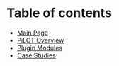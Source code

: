 # Table of contents

* [Main Page](README.md)
* [PiLOT Overview](test-a.md)
* [Plugin Modules](test-b.md)
* [Case Studies](case-studies.md)

